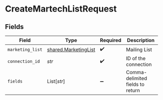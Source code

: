 # CreateMartechListRequest


## Fields

| Field                                                        | Type                                                         | Required                                                     | Description                                                  |
| ------------------------------------------------------------ | ------------------------------------------------------------ | ------------------------------------------------------------ | ------------------------------------------------------------ |
| `marketing_list`                                             | [shared.MarketingList](../../models/shared/marketinglist.md) | :heavy_check_mark:                                           | Mailing List                                                 |
| `connection_id`                                              | *str*                                                        | :heavy_check_mark:                                           | ID of the connection                                         |
| `fields`                                                     | List[*str*]                                                  | :heavy_minus_sign:                                           | Comma-delimited fields to return                             |